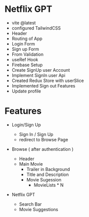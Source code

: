 # Netflix GPT 

- vite @latest 
- configured TailwindCSS
- Header
- Routing of App
- Login Form
- Sign up Form
- From Validation
- useRef Hook
- Firebase Setup
- Create SignUp user Account
- Implement SignIn user Api
- Created Redux Store with userSlice
- Implemented Sign out Features
- Update profile

# Features

- Login/Sign Up
  - Sign In / Sign Up
  - redirect to Browse Page

- Browse ( after authentication )
  - Header
  - Main Movie
    - Trailer in Background
    - Title and Description
    - Movie Sugession
      - MovieLists * N 

- Netflix GPT
  - Search Bar
  - Movie Suggestions